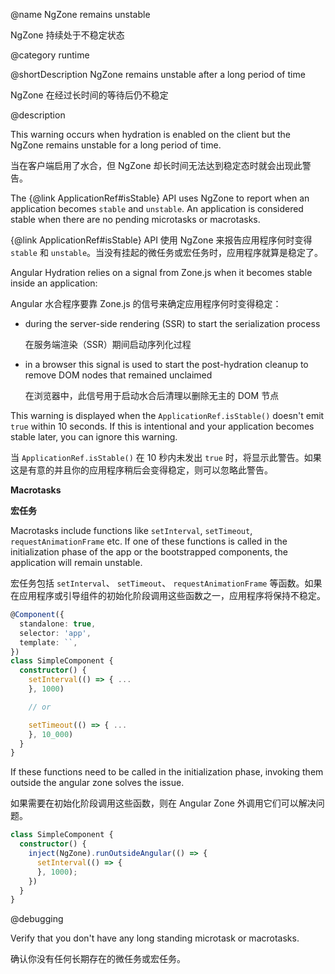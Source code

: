 @name NgZone remains unstable

NgZone 持续处于不稳定状态

@category runtime

@shortDescription NgZone remains unstable after a long period of time

NgZone 在经过长时间的等待后仍不稳定

@description

This warning occurs when hydration is enabled on the client but the NgZone remains unstable for a long period of time.

当在客户端启用了水合，但 NgZone 却长时间无法达到稳定态时就会出现此警告。

The {@link ApplicationRef#isStable} API uses NgZone to report when an application becomes `stable` and `unstable`. An application is considered stable when there are no pending microtasks or macrotasks.

{@link ApplicationRef#isStable} API 使用 NgZone 来报告应用程序何时变得 `stable` 和 `unstable`。当没有挂起的微任务或宏任务时，应用程序就算是稳定了。

Angular Hydration relies on a signal from Zone.js when it becomes stable inside an application:

Angular 水合程序要靠 Zone.js 的信号来确定应用程序何时变得稳定：

* during the server-side rendering \(SSR\) to start the serialization process

  在服务端渲染（SSR）期间启动序列化过程

* in a browser this signal is used to start the post-hydration cleanup to remove DOM nodes that remained unclaimed

  在浏览器中，此信号用于启动水合后清理以删除无主的 DOM 节点

This warning is displayed when the `ApplicationRef.isStable()` doesn't emit `true` within 10 seconds. If this is intentional and your application becomes stable later, you can ignore this warning.

当 `ApplicationRef.isStable()` 在 10 秒内未发出 `true` 时，将显示此警告。如果这是有意的并且你的应用程序稍后会变得稳定，则可以忽略此警告。

**Macrotasks**

**宏任务**

Macrotasks include functions like `setInterval`, `setTimeout`, `requestAnimationFrame` etc.
If one of these functions is called in the initialization phase of the app or the bootstrapped components, the application will remain unstable.

宏任务包括 `setInterval`、 `setTimeout`、 `requestAnimationFrame` 等函数。如果在应用程序或引导组件的初始化阶段调用这些函数之一，应用程序将保持不稳定。

```typescript
@Component({
  standalone: true,
  selector: 'app',
  template: ``,
})
class SimpleComponent {
  constructor() {
    setInterval(() => { ...
    }, 1000)

    // or 

    setTimeout(() => { ...
    }, 10_000)
  }
}
```

If these functions need to be called in the initialization phase, invoking them outside the angular zone solves the issue.

如果需要在初始化阶段调用这些函数，则在 Angular Zone 外调用它们可以解决问题。

```typescript
class SimpleComponent {
  constructor() {
    inject(NgZone).runOutsideAngular(() => {
      setInterval(() => {
      }, 1000);
    })
  }
}
```

@debugging

Verify that you don't have any long standing microtask or macrotasks.

确认你没有任何长期存在的微任务或宏任务。
